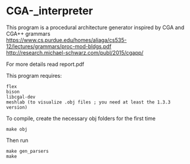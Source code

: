 # CGA-_interpreter

This program is a procedural architecture generator inspired by CGA and CGA++ grammars  
https://www.cs.purdue.edu/homes/aliaga/cs535-12/lectures/grammars/proc-mod-bldgs.pdf  
http://research.michael-schwarz.com/publ/2015/cgapp/  

For more details read report.pdf  

This program requires:  
```
flex  
bison  
libcgal-dev  
meshlab (to visualize .obj files ; you need at least the 1.3.3 version)  
```

To compile, create the necessary obj folders for the first time  
```
make obj  
```

Then run  
```
make gen_parsers  
make  
```
